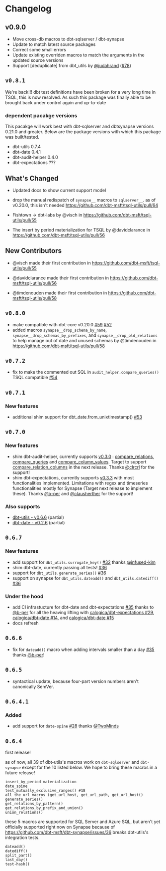 # Changelog

## v0.9.0

* Move cross-db macros to dbt-sqlserver / dbt-synapse
* Update to match latest source packages
* Correct some small errors
* Update existing overriden macros to match the arguments in the updated source versions
* Support [deduplicate] from dbt_utils by [@judahrand](https://github.com/judahrand) ([#78](https://github.com/dbt-msft/tsql-utils/pull/78))

## `v0.8.1`

We're back!!! dbt test definitions have been broken for a very long time in TSQL, this is now resolved. As such this package was finally able to be brought back under control again and up-to-date

### dependent pacakge versions

This pacakge will work best with dbt-sqlserver and dbtsynapse versions 0.21.0 and greater. Below are the package versions with which this package was built/tested.

* dbt-utils 0.7.4
* dbt-date 0.4.1
* dbt-audit-helper 0.4.0
* dbt-expectations ???

## What's Changed

* Updated docs to show current support model

* drop the manual redispatch of `synapse__` macros to `sqlserver__`. as of v0.20.0, this isn't needed  <https://github.com/dbt-msft/tsql-utils/pull/64>

* Fishtown -> dbt-labs by @visch in <https://github.com/dbt-msft/tsql-utils/pull/55>
* The insert by period materialization for TSQL by @davidclarance in <https://github.com/dbt-msft/tsql-utils/pull/56>

## New Contributors

* @visch made their first contribution in <https://github.com/dbt-msft/tsql-utils/pull/55>

* @davidclarance made their first contribution in <https://github.com/dbt-msft/tsql-utils/pull/56>

* @timdenouden made their first contribution in <https://github.com/dbt-msft/tsql-utils/pull/58>

## `v0.8.0`

* make compatible with dbt-core v0.20.0 [#59](https://github.com/dbt-msft/tsql-utils/pull/59) [#52](https://github.com/dbt-msft/tsql-utils/pull/52)
* added macros `synapse__drop_schema_by_name`, `synapse__drop_schemas_by_prefixes`, and `synapse__drop_old_relations` to help manage out of date and unused schemas by @timdenouden in <https://github.com/dbt-msft/tsql-utils/pull/58>

## `v0.7.2`

* fix to make the commented out SQL in `audit_helper.compare_queries()` TSQL compatible [#54](https://github.com/dbt-msft/tsql-utils/pull/54)

## `v0.7.1`

### New features

* additional shim support for dbt_date.from_unixtimestamp() [#53](https://github.com/dbt-msft/tsql-utils/pull/53)

## `v0.7.0`

### New features

* shim dbt-audit-helper, currently supports [v0.3.0](https://github.com/fishtown-analytics/dbt-audit-helper/releases/tag/0.3.0) : [compare_relations](https://github.com/fishtown-analytics/dbt-audit-helper#compare_relations-source), [compare_queries](https://github.com/fishtown-analytics/dbt-audit-helper#compare_queries-source) and [compare_column_values](https://github.com/fishtown-analytics/dbt-audit-helper#compare_column_values-source). Target to support [compare_relation_columns](https://github.com/fishtown-analytics/dbt-audit-helper#compare_relation_columns-source) in the next release. Thanks [@clrcrl](https://github.com/clrcrl) for the support!
* shim dbt-expectations, currently supports [v0.3.3](https://github.com/calogica/dbt-expectations/releases/tag/0.3.3) with most functionalities implemented. Limitations with regex and timeseries functionalities mostly for Synapse (Target next release to implement these). Thanks [@b-per](https://github.com/b-per) and [@clausherther](https://github.com/clausherther) for the support!

### Also supports

* [dbt-utils - v0.6.6](https://github.com/fishtown-analytics/dbt-utils/releases/tag/0.6.6) (partial)
* [dbt-date - v0.2.6](https://github.com/calogica/dbt-date/releases/tag/0.2.6) (partial)

## `0.6.7`

### New features

* add support for `dbt_utils.surrogate_key()` [#32](https://github.com/dbt-msft/tsql-utils/pull/32) thanks [@infused-kim](https://github.com/infused-kim)
* shim dbt-date, currently passing all tests! [#36](https://github.com/dbt-msft/tsql-utils/pull/36)
* support for `dbt_utils.generate_series()` [#36](https://github.com/dbt-msft/tsql-utils/pull/36)
* support on synapse for `dbt_utils.dateadd()` and `dbt_utils.datediff()` [#36](https://github.com/dbt-msft/tsql-utils/pull/36)

### Under the hood

* add CI infrastucture for dbt-date and dbt-expectations [#35](https://github.com/dbt-msft/tsql-utils/pull/35) thanks to [@b-per](https://github.com/b-per) for all the heaving lifting with [calogica/dbt-expectations #29](https://github.com/calogica/dbt-expectations/pull/29), [calogica/dbt-date #14](https://github.com/calogica/dbt-date/pull/14), and [calogica/dbt-date #15](https://github.com/calogica/dbt-date/pull/15)
* docs refresh

## `0.6.6`

* fix for `dateadd()` macro when adding intervals smaller than a day [#35](https://github.com/dbt-msft/tsql-utils/pull/35) thanks [@b-per](https://github.com/b-per)!

## `0.6.5`

* syntactical update, because four-part version numbers aren't canonically SemVer.

## `0.6.4.1`

### Added

* add support for `date-spine` [#28](https://github.com/dbt-msft/tsql-utils/pull/28) thanks [@TwoMinds](https://github.com/TwoMinds)

## `0.6.4`

first release!

as of now, all 39 of dbt-utils's macros work on `dbt-sqlserver` and `dbt-synapse` except for the 10 listed below. We hope to bring these macros in a future release!

    insert_by_period materialization
    date_spine
    test_mutually_exclusive_ranges() #18
    all the url macros (get_url_host, get_url_path, get_url_host()
    generate_series()
    get_relations_by_pattern()
    get_relations_by_prefix_and_union()
    union_relations()

these 5 macros are supported for SQL Server and Azure SQL, but aren't yet officially supported right now on Synapse because of <https://github.com/dbt-msft/dbt-synapse/issues/36> breaks dbt-utils's integration tests.

    dateadd()
    datediff()
    split_part()
    last_day()
    test-hash()
